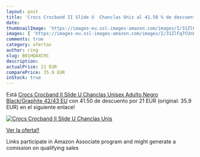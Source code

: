 ```yaml
---
layout: post
title: 'Crocs Crocband II Slide U  Chanclas Unis al 41.50 % de descuento'
date: 
thumbnailImage: 'https://images-eu.ssl-images-amazon.com/images/I/31ZlFq7CUnL._SL200_.jpg'
images: [ 'https://images-eu.ssl-images-amazon.com/images/I/31ZlFq7CUnL._SL200_.jpg' ]
comments: true
category: ofertas
author: ring
slug: B01HQAXC9C
description:
actualPrice: 21 EUR
comparePrice: 35.9 EUR
inStock: true
---
```


Está [Crocs Crocband II Slide U  Chanclas Unisex Adulto  Negro  Black/Graphite   42/43 EU](https://www.amazon.es/dp/B01HQAXC9C/?tag=tolees-21) con 41.50 de descuento por 21 EUR (original: 35.9 EUR) en el siguiente enlace!

[![Crocs Crocband II Slide U  Chanclas Unis](https://images-eu.ssl-images-amazon.com/images/I/31ZlFq7CUnL._SL200_.jpg)](https://www.amazon.es/dp/B01HQAXC9C/?tag=tolees-21)

[Ver la oferta!!](https://www.amazon.es/dp/B01HQAXC9C/?tag=tolees-21)

Links participate in Amazon Associate program and might generate a comission on qualifying sales


